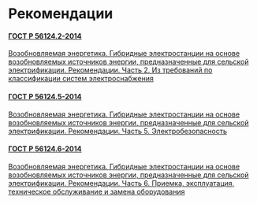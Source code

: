 # Рекомендации

#### [ГОСТ Р 56124.2-2014](gost/56124.2-2014.md)

<a href="~/files/56124.2-2014.pdf" onclick="openPdf('56124.2-2014.pdf', 'application/pdf');">Возобновляемая энергетика. Гибридные электростанции на основе возобновляемых источников энергии, предназначенные для сельской электрификации. Рекомендации. Часть 2. Из требований по классификации систем электроснабжения </a>

#### [ГОСТ Р 56124.5-2014](gost/56124.5-2014.md)

<a href="~/files/56124.5-2014.pdf" onclick="openPdf('56124.5-2014.pdf', 'application/pdf');">Возобновляемая энергетика. Гибридные электростанции на основе возобновляемых источников энергии, предназначенные для сельской электрификации. Рекомендации. Часть 5. Электробезопасность </a>

#### [ГОСТ Р 56124.6-2014](gost/56124.6-2014.md)

<a href="~/files/56124.6-2014.pdf" onclick="openPdf('56124.6-2014.pdf', 'application/pdf');">Возобновляемая энергетика. Гибридные электростанции на основе возобновляемых источников энергии, предназначенные для сельской электрификации. Рекомендации. Часть 6. Приемка, эксплуатация, техническое обслуживание и замена оборудования </a>